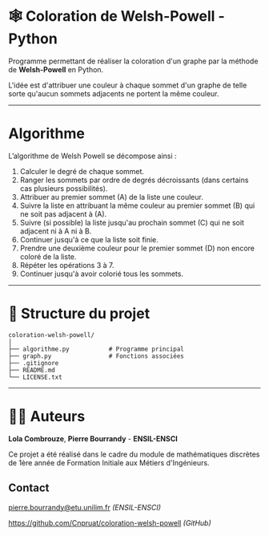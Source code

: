 # 🕸️ Coloration de Welsh-Powell - Python

Programme permettant de réaliser la coloration d'un graphe par la méthode de **Welsh-Powell** en Python.

L'idée est d'attribuer une couleur à chaque sommet d'un graphe de telle sorte qu'aucun sommets adjacents ne portent la même couleur. 

---

# Algorithme
L’algorithme de Welsh Powell se décompose ainsi :

1.  Calculer le degré de chaque sommet.
2.  Ranger les sommets par ordre de degrés décroissants (dans
     certains cas plusieurs possibilités).
3.  Attribuer au premier sommet (A) de la liste une couleur.
4.  Suivre la liste en attribuant la même couleur au premier sommet
    (B) qui ne soit pas adjacent à (A).
5.  Suivre (si possible) la liste jusqu'au prochain sommet (C) qui ne
     soit adjacent ni à A ni à B.
6.  Continuer jusqu'à ce que la liste soit finie.
7.  Prendre une deuxième couleur pour le premier sommet (D) non
     encore coloré de la liste.
8.  Répéter les opérations 3 à 7.
9.  Continuer jusqu'à avoir colorié tous les sommets.


---

# 📁 Structure du projet

```
coloration-welsh-powell/
│
├── algorithme.py           # Programme principal
├── graph.py                # Fonctions associées
├── .gitignore
├── README.md
└── LICENSE.txt
```

---
# 👨‍🏭 Auteurs


**Lola Combrouze**, **Pierre Bourrandy** - **ENSIL-ENSCI**

Ce projet a été réalisé dans le cadre du module de mathématiques discrètes de 1ère année de Formation Initiale aux Métiers d'Ingénieurs. 

## Contact 
pierre.bourrandy@etu.unilim.fr *(ENSIL-ENSCI)*

https://github.com/Cnpruat/coloration-welsh-powell *(GitHub)*

